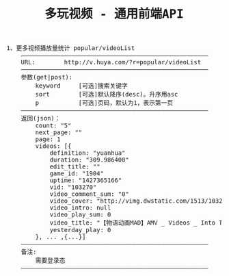 <pre>

<h1><center>多玩视频 - 通用前端API</center></h1>

1、更多视频播放量统计 popular/videoList
	————————————————————————————————————————————————————
	URL:		http://v.huya.com/?r=popular/videoList
	————————————————————————————————————————————————————
	参数(get|post):
		keyword		[可选]搜索关键字
		sort		[可选]默认降序(desc)。升序用asc
		p			[可选]页码，默认为1，表示第一页
	————————————————————————————————————————————————————
	返回(json)：
		count: "5"
		next_page: ""
		page: 1
		videos: [{
			definition: "yuanhua"
			duration: "309.986400"
			edit_title: ""
			game_id: "1904"
			uptime: "1427365166"
			vid: "103270"
			video_comment_sum: "0"
			video_cover: "http://vimg.dwstatic.com/1513/103270/7-220x124.jpg"
			video_intro: null
			video_play_sum: 0
			video_title: "【物语动画MAD】AMV _ Videos _ Into The Labyrinth"
			yesterday_play: 0
		}, ... ,{...}]
	————————————————————————————————————————————————————
	备注: 
		需要登录态
	————————————————————————————————————————————————————


</pre>